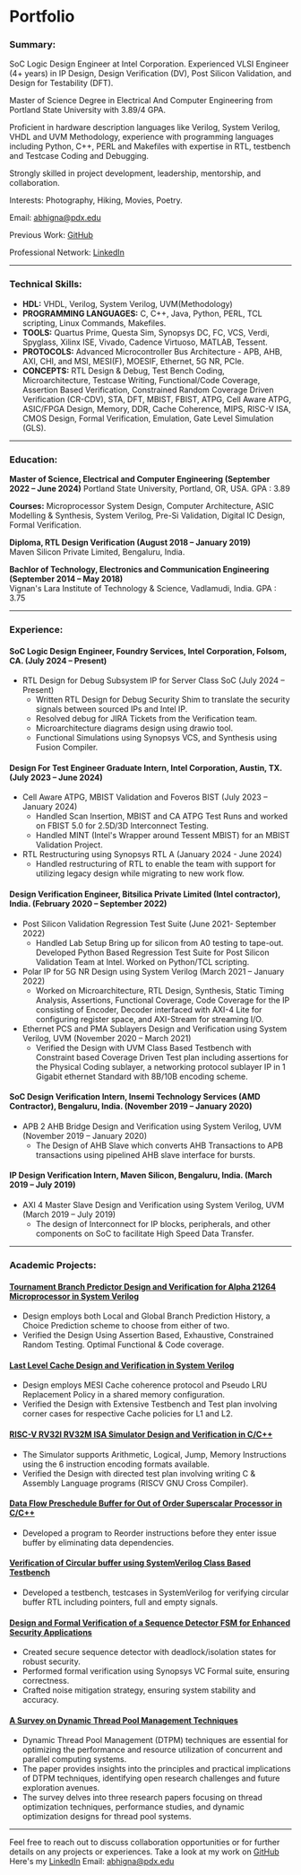# Portfolio

### Summary:

SoC Logic Design Engineer at Intel Corporation. Experienced VLSI Engineer (4+ years) in IP Design, Design Verification (DV), Post Silicon Validation, and Design for Testability (DFT).

Master of Science Degree in Electrical And Computer Engineering from Portland State University with 3.89/4 GPA. 

Proficient in  hardware description languages like Verilog, System Verilog, VHDL and UVM Methodology, experience with programming languages including Python, C++, PERL and Makefiles with expertise in RTL, testbench and Testcase Coding and Debugging. 

Strongly skilled in project development, leadership, mentorship, and collaboration.

Interests: Photography, Hiking, Movies, Poetry.

Email: <a href="mailto:abhigna@pdx.edu">abhigna@pdx.edu</a>

Previous Work: [GitHub](https://github.com/abhigna97)

Professional Network: [LinkedIn](https://www.linkedin.com/in/abhigna-bheemineni-6a055a132/)

---

### Technical Skills:
- **HDL:** VHDL, Verilog, System Verilog, UVM(Methodology)
- **PROGRAMMING LANGUAGES:** C, C++, Java, Python, PERL, TCL scripting, Linux Commands, Makefiles.
- **TOOLS:** Quartus Prime, Questa Sim, Synopsys DC, FC, VCS, Verdi, Spyglass, Xilinx ISE, Vivado, Cadence Virtuoso, MATLAB, Tessent.
- **PROTOCOLS:** Advanced Microcontroller Bus Architecture - APB, AHB, AXI, CHI, and MSI, MESI(F), MOESIF, Ethernet, 5G NR, PCIe.
- **CONCEPTS:** RTL Design & Debug, Test Bench Coding, Microarchitecture, Testcase Writing, Functional/Code Coverage, Assertion Based Verification, Constrained Random Coverage Driven Verification (CR-CDV), STA, DFT, MBIST, FBIST, ATPG, Cell Aware ATPG, ASIC/FPGA Design, Memory, DDR, Cache Coherence, MIPS, RISC-V ISA, CMOS Design, Formal Verification, Emulation, Gate Level Simulation (GLS).

---

### Education:
**Master of Science, Electrical and Computer Engineering (September 2022 – June 2024)** 
Portland State University, Portland, OR, USA. GPA : 3.89

**Courses:** Microprocessor System Design, Computer Architecture, ASIC Modelling & Synthesis, System Verilog, Pre-Si Validation, Digital IC Design, Formal Verification.

**Diploma, RTL Design Verification (August 2018 – January 2019)**  
Maven Silicon Private Limited, Bengaluru, India.

**Bachlor of Technology, Electronics and Communication Engineering (September 2014 – May 2018)**  
Vignan's Lara Institute of Technology & Science, Vadlamudi, India. GPA : 3.75

---

### Experience:

#### SoC Logic Design Engineer, Foundry Services, Intel Corporation, Folsom, CA. (July 2024 – Present)
- RTL Design for Debug Subsystem IP for Server Class SoC (July 2024 – Present)
    - Written RTL Design for Debug Security Shim to translate the security signals between sourced IPs and Intel IP.
    - Resolved debug for JIRA Tickets from the Verification team.
    - Microarchitecture diagrams design using drawio tool.
    - Functional Simulations using Synopsys VCS, and Synthesis using Fusion Compiler.

#### Design For Test Engineer Graduate Intern, Intel Corporation, Austin, TX. (July 2023 – June 2024)
- Cell Aware ATPG, MBIST Validation and Foveros BIST (July 2023 – January 2024)
    - Handled Scan Insertion, MBIST and CA ATPG Test Runs and worked on FBIST 5.0 for 2.5D/3D Interconnect Testing.
    - Handled MINT (Intel's Wrapper around Tessent MBIST) for an MBIST Validation Project.
- RTL Restructuring using Synopsys RTL A (January 2024 - June 2024)
    - Handled restructuring of RTL to enable the team with support for utilizing legacy design while migrating to new work flow.

#### Design Verification Engineer, Bitsilica Private Limited (Intel contractor), India. (February 2020 – September 2022)
- Post Silicon Validation Regression Test Suite (June 2021- September 2022)
    - Handled Lab Setup Bring up for silicon from A0 testing to tape-out. Developed Python Based Regression Test Suite for Post Silicon Validation Team at Intel.    Worked on Python/TCL scripting.
- Polar IP for 5G NR Design using System Verilog (March 2021 – January 2022)
    - Worked on Microarchitecture, RTL Design, Synthesis, Static Timing Analysis, Assertions, Functional Coverage, Code Coverage for the IP consisting of Encoder, Decoder interfaced with AXI-4 Lite for configuring register space, and AXI-Stream for streaming I/O.
- Ethernet PCS and PMA Sublayers Design and Verification using System Verilog, UVM (November 2020 – March 2021)
    - Verified the Design with UVM Class Based Testbench with Constraint based Coverage Driven Test plan including assertions for the Physical Coding sublayer, a networking protocol sublayer IP in 1 Gigabit ethernet Standard with 8B/10B encoding scheme.

#### SoC Design Verification Intern, Insemi Technology Services (AMD Contractor), Bengaluru, India. (November 2019 – January 2020)
- APB 2 AHB Bridge Design and Verification using System Verilog, UVM (November 2019 – January 2020)
    - The Design of AHB Slave which converts AHB Transactions to APB transactions using pipelined AHB slave interface for bursts.

#### IP Design Verification Intern, Maven Silicon, Bengaluru, India. (March 2019 – July 2019)
- AXI 4 Master Slave Design and Verification using System Verilog, UVM (March 2019 – July 2019)
    - The design of Interconnect for IP blocks, peripherals, and other components on SoC to facilitate High Speed Data Transfer.

---

### Academic Projects:

#### [Tournament Branch Predictor Design and Verification for Alpha 21264 Microprocessor in System Verilog](https://github.com/abhigna97/Alpha-21264-Microprocessor-Tournament-Branch-Predictor-using-System-Verilog) 
- Design employs both Local and Global Branch Prediction History, a Choice Prediction scheme to choose from either of two.
- Verified the Design Using Assertion Based, Exhaustive, Constrained Random Testing. Optimal Functional & Code coverage.

#### [Last Level Cache Design and Verification in System Verilog](https://github.com/abhigna97/Last-Level-Cache-design-using-System-Verilog)
- Design employs MESI Cache coherence protocol and Pseudo LRU Replacement Policy in a shared memory configuration.
- Verified the Design with Extensive Testbench and Test plan involving corner cases for respective Cache policies for L1 and L2.

#### [RISC-V RV32I RV32M ISA Simulator Design and Verification in C/C++](https://github.com/abhigna97/RISCV-RV32I-RV32M-ISA-Simulator-using-C-) 
- The Simulator supports Arithmetic, Logical, Jump, Memory Instructions using the 6 instruction encoding formats available.
- Verified the Design with directed test plan involving writing C & Assembly Language programs (RISCV GNU Cross Compiler).

#### [Data Flow Preschedule Buffer for Out of Order Superscalar Processor in C/C++](https://github.com/abhigna97/Preschedule-Buffer-for-Out-of-order-Superscalar-processors) 
- Developed a program to Reorder instructions before they enter issue buffer by eliminating data dependencies.
  
#### [Verification of Circular buffer using SystemVerilog Class Based Testbench](https://github.com/abhigna97/Verification-of-Circular-buffer-using-SystemVerilog-Class-based-TestBench)
- Developed a testbench, testcases in SystemVerilog for verifying circular buffer RTL including pointers, full and empty signals.

#### [Design and Formal Verification of a Sequence Detector FSM for Enhanced Security Applications](https://github.com/abhigna97/Design-and-Formal-Verification-of-a-Sequence-Detector-FSM-for-Enhanced-Security-Applications)
- Created secure sequence detector with deadlock/isolation states for robust security.
- Performed formal verification using Synopsys VC Formal suite, ensuring correctness.
- Crafted noise mitigation strategy, ensuring system stability and accuracy.

#### [A Survey on Dynamic Thread Pool Management Techniques](https://github.com/abhigna97/A-Survey-on-Dynamic-Thread-Pool-Management-Techniques)
- Dynamic Thread Pool Management (DTPM) techniques are essential for optimizing the performance and resource utilization of concurrent and parallel computing systems.
-  The paper provides insights into the principles and practical implications of DTPM techniques, identifying open research challenges and future exploration avenues.
-  The survey delves into three research papers focusing on thread optimization techniques, performance studies, and dynamic optimization designs for thread pool systems.

---
Feel free to reach out to discuss collaboration opportunities or for further details on any projects or experiences.
Take a look at my work on [GitHub](https://github.com/abhigna97)
Here's my [LinkedIn](https://www.linkedin.com/in/abhigna-bheemineni-6a055a132/)
Email: <a href="mailto:abhigna@pdx.edu">abhigna@pdx.edu</a>

